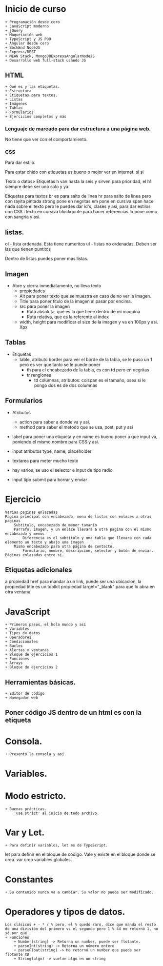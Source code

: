 # Inicio de curso
	+ Programación desde cero
	+ JavaScript moderno
	+ jQuery
	+ Maquetación web
	+ TypeScript y JS POO
	+ Angular desde cero 
	+ BackEnd NodeJS
	+ Express/REST
	+ MEAN Stack, MongoDBExpressAngularNodeJS
	+ Desarrollo web full-stack usando JS
## HTML
	+ Qué es y las etiquetas.
	+ Estructura
	+ Etiquetas para textos.
	+ Listas
	+ Imágenes
	+ Tablas
	+ Formularios
	+ Ejercicios completos y más

### Lenguaje de marcado para dar estructura a una página web.
No tiene que ver con el comportamiento.
### CSS
Para dar estilo.

Para estar chido con etiquetas es bueno o mejor ver en internet, si si

<etiqueta atributo="valor">Texto o datos></etiqueta>
Etiquetas h van hasta la seis y sirven para prioridad, el h1 siempre debe ser uno solo y ya.

Etiquetas para textos
br es para salto de linea 
hr para salto de linea pero con rayita pintada
strong pone en negritas
em pone en cursiva
span hace nada sobre el texto pero le puedes dar id's, clases y así, para dar estilos con CSS 
i texto en cursiva
blockquote para hacer referencias lo pone como con sangria y asi.


## listas.
ol - lista ordenada. Esta tiene numeritos
ul - listas no ordenadas. Deben ser las que tienen puntitos

Dentro de listas puedes poner mas listas.

## Imagen
+ Abre y cierra inmediatamente, no lleva texto
	 + propiedades
	 + Alt para poner texto que se muestra en caso de no ver la imagen.
	 + Title para poner titulo de la imagen al pasar por encima.
	 + src para poner la imagen
		 + Ruta absoluta, que es la que tiene dentro de mi maquina
		 + Ruta relativa, que es la referente al index
	 + width, height para modificar el size de la imagen y va en 100px y asi. Xpx

## Tablas
+ Etiquetas
	+ table, atributo border para ver el borde de la tabla, se le puso un 1 pero es ver que tanto se le puede poner
		+ th para el encabezado de la tabla, es con td pero en negritas
		+ tr renglones
			 + td columnas, atributos: colspan es el tamaño, osea si le pongo dos es de dos columnas

## Formularios
+ Atributos
	+ action para saber a donde va y asi.
	+ method para saber el metodo que se usa, post, put y asi
+ label para poner una etiqueta y en name es bueno poner a que input va, poniendo el mismo nombre para CSS y asi.
+ input atributos type, name, placeholder
+ textarea para meter mucho texto
+ hay varios, se uso el selector e input de tipo radio.

+ input tipo submit para borrar y enviar

# Ejercicio
	Varias paginas enlazadas
	Pagina principal con encabezado, menu de listas con enlaces a otras paginas
		Subtitulo, encabezado de menor tamanio
		Parrafo, imagen, y un enlace llevara a otra pagina con el mismo encabezado y menus
			Diferencia es el subtitulo y una tabla que llevara con cada elemento un texto y abajo una imagen
		Mismo encabezado para otra página de contacto.
			Formulario, nombre, descripcion, selector y botón de enviar. Páginas enlazadas entre si.
## Etiquetas adicionales

a propiedad href para mandar a un link, puede ser una ubicacion, la propiedad title es un toolkit
	propiedad target="_blank" para que lo abra en otra ventana


# JavaScript
	+ Primeros pasos, el hola mundo y así
	+ Variables
	+ Tipos de datos
	+ Operadores
	+ Condicionales
	+ Bucles
	+ Alertas y ventanas
	+ Bloque de ejercicios 1
	+ Funciones
	+ Arrays
	+ Bloque de ejercicios 2

## Herramientas básicas.
	+ Editor de código
	+ Navegador web

## Poner código JS dentro de un html es con la etiqueta <script></script>

# Consola. 
	+ Presentó la consola y así.

# Variables. 
# Modo estricto.
	+ Buenas prácticas.
		'use strict' al inicio de todo archivo.

# Var y Let.
	+ Para definir variables, let es de TypeScript.
let para definir en el bloque de código.
	Vale y existe en el bloque donde se crea. 
var crea variables globales.

# Constantes
	+ Su contenido nunca va a cambiar. Su valor no puede ser modificado.

# Operadores y tipos de datos.
    Los clásicos + - * / % pero, el % quedó raro, dice que manda el resto de una división del primero vs el segundo pero 1 % 44 me retornó 1, no sé por qué.
    + Funciones
        + Number(string) -> Retorna un number, puede ser flotante.
        + parseInt(string) -> Retorna un número entero
        + parseFloat(string) -> Me retornó un number que puede ser flotante XD
        + String(algo) -> vuelve algo en un string
